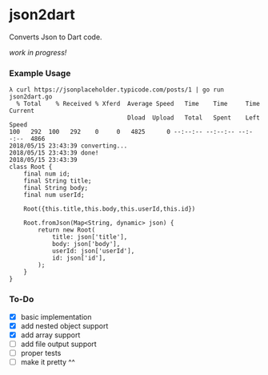 # json2dart

Converts Json to Dart code.

_work in progress!_

### Example Usage

```
λ curl https://jsonplaceholder.typicode.com/posts/1 | go run json2dart.go
  % Total    % Received % Xferd  Average Speed   Time    Time     Time  Current
                                 Dload  Upload   Total   Spent    Left  Speed
100   292  100   292    0     0   4825      0 --:--:-- --:--:-- --:--:--  4866
2018/05/15 23:43:39 converting...
2018/05/15 23:43:39 done!
2018/05/15 23:43:39
class Root {
	final num id;
	final String title;
	final String body;
	final num userId;

	Root({this.title,this.body,this.userId,this.id})

	Root.fromJson(Map<String, dynamic> json) {
		return new Root(
			title: json['title'],
			body: json['body'],
			userId: json['userId'],
			id: json['id'],
		);
	}
}
```

### To-Do
- [x] basic implementation
- [x] add nested object support
- [x] add array support
- [ ] add file output support
- [ ] proper tests
- [ ] make it pretty ^^
